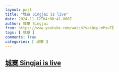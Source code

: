 ```yaml
---
layout: post
title: "城寨 Singjai is live"
date: 2024-11-12T04:00:41.000Z
author: 城寨 Singjai
from: https://www.youtube.com/watch?v=kQcp-mPxuTE
tags: [ 城寨 ]
comments: True
categories: [ 城寨 ]
---
```

<!--1731384041000-->
[城寨 Singjai is live](https://www.youtube.com/watch?v=kQcp-mPxuTE)
------

<div>

</div>
